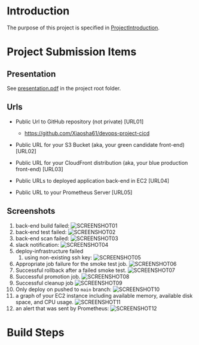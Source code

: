 # Introduction
The purpose of this project is specified in [ProjectIntroduction](./ProjectIntroduction.md).

# Project Submission Items
## Presentation
See [presentation.pdf](./presentation.pdf) in the project root folder.

## Urls
- Public Url to GitHub repository (not private) [URL01]
  - https://github.com/Xiaosha61/devops-project-cicd

- Public URL for your S3 Bucket (aka, your green candidate front-end) [URL02]

- Public URL for your CloudFront distribution (aka, your blue production front-end) [URL03]

- Public URLs to deployed application back-end in EC2 [URL04]

- Public URL to your Prometheus Server [URL05]

## Screenshots
1. back-end build failed: ![SCREENSHOT01](screenshots/SCREENSHOT01.png)
2. back-end test failed: ![SCREENSHOT02](screenshots/SCREENSHOT02.png)
3. back-end scan failed: ![SCREENSHOT03](screenshots/SCREENSHOT03.png)
4. slack notification: ![SCREENSHOT04](screenshots/SCREENSHOT04.png)
5. deploy-infrastructure failed
   1. using non-existing ssh key: ![SCREENSHOT05](screenshots/SCREENSHOT05.png)
   <!-- 2. invalid resource type (not sure if it has to be exactly the same reason to fail as shown in the example...): ![SCREENSHOT05-1](screenshots/SCREENSHOT05-1.png) -->
6. Appropriate job failure for the smoke test job. ![SCREENSHOT06](screenshots/SCREENSHOT06.png)
7. Successful rollback after a failed smoke test. ![SCREENSHOT07](screenshots/SCREENSHOT07.png)
8. Successful promotion job. ![SCREENSHOT08](screenshots/SCREENSHOT08.png)
9.  Successful cleanup job ![SCREENSHOT09](screenshots/SCREENSHOT09.png)
10. Only deploy on pushed to `main` branch: ![SCREENSHOT10](screenshots/SCREENSHOT10.png)
11. a graph of your EC2 instance including available memory, available disk space, and CPU usage. ![SCREENSHOT11](screenshots/SCREENSHOT11.png)
12. an alert that was sent by Prometheus: ![SCREENSHOT12](screenshots/SCREENSHOT12.png)

# Build Steps



